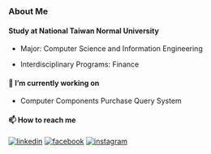 ### About Me
#### Study at National Taiwan Normal University

- Major: Computer Science and Information Engineering

- Interdisciplinary Programs: Finance

#### 🌱 I’m currently working on
- Computer Components Purchase Query System

#### 📫 How to reach me
[![linkedin](https://github.com/shikhar1020jais1/Git-Social/blob/master/Icons/LinkedIn.png (LinkedIn))][3]
[![facebook](https://github.com/shikhar1020jais1/Git-Social/blob/master/Icons/Facebook.png (Facebook))][1]
[![instagram](https://github.com/shikhar1020jais1/Git-Social/blob/master/Icons/Instagram.png (Instagram))][2]


[1]: https://www.facebook.com/andrea.hsu.908
[2]: https://www.instagram.com/_andrea_xu_tw
[3]: https://www.linkedin.com/in/andrea-xu-630834237

<!-- github stats
<!--[![Anurag's GitHub stats](https://github-readme-stats.vercel.app/api?username=ABCDEFG123ddre)](https://github.com/anuraghazra/github-readme-stats)

<!--
**ABCDEFG123ddre/ABCDEFG123ddre** is a ✨ _special_ ✨ repository because its `README.md` (this file) appears on your GitHub profile.

Here are some ideas to get you started:

- 🔭 I’m currently working on ...
- 🌱 I’m currently learning ...
- 👯 I’m looking to collaborate on ...
- 🤔 I’m looking for help with ...
- 💬 Ask me about ...
- 📫 How to reach me: ...
- 😄 Pronouns: ...
- ⚡ Fun fact: ...
-->
